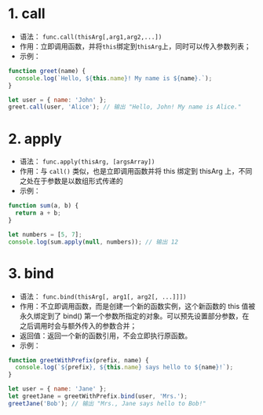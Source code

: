 # 1. call
* 语法： ```func.call(thisArg[,arg1,arg2,...])```
* 作用：立即调用函数，并将```this```绑定到```thisArg```上，同时可以传入参数列表；
* 示例：
```js
function greet(name) {
  console.log(`Hello, ${this.name}! My name is ${name}.`);
}

let user = { name: 'John' };
greet.call(user, 'Alice'); // 输出 "Hello, John! My name is Alice."
```

# 2. apply
* 语法： ```func.apply(thisArg, [argsArray])```
* 作用：与 ```call()``` 类似，也是立即调用函数并将 this 绑定到 thisArg 上，不同之处在于参数是以数组形式传递的
* 示例：
```js
function sum(a, b) {
  return a + b;
}

let numbers = [5, 7];
console.log(sum.apply(null, numbers)); // 输出 12
```

# 3. bind
* 语法： ```func.bind(thisArg[, arg1[, arg2[, ...]]])```
* 作用：不立即调用函数，而是创建一个新的函数实例，这个新函数的 this 值被永久绑定到了 bind() 第一个参数所指定的对象。可以预先设置部分参数，在之后调用时会与额外传入的参数合并；
* 返回值：返回一个新的函数引用，不会立即执行原函数。
* 示例：
```js
function greetWithPrefix(prefix, name) {
  console.log(`${prefix}, ${this.name} says hello to ${name}!`);
}

let user = { name: 'Jane' };
let greetJane = greetWithPrefix.bind(user, 'Mrs.');
greetJane('Bob'); // 输出 "Mrs., Jane says hello to Bob!"
```